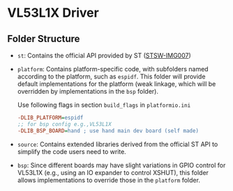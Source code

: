 # VL53L1X Driver

## Folder Structure

- `st`: Contains the official API provided by ST ([STSW-IMG007](https://www.st.com/en/embedded-software/stsw-img007.html))
- `platform`: Contains platform-specific code, with subfolders named according to the platform, such as `espidf`. This folder will provide default implementations for the platform (weak linkage, which will be overridden by implementations in the `bsp` folder). 

    Use following flags in section `build_flags` in `platformio.ini` 

    ```ini
    -DLIB_PLATFORM=espidf
    ;; for bsp config e.g.,VL53L1X
    -DLIB_BSP_BOARD=hand ; use hand main dev board (self made)
    ```

- `source`: Contains extended libraries derived from the official ST API to simplify the code users need to write.
- `bsp`: Since different boards may have slight variations in GPIO control for VL53L1X (e.g., using an IO expander to control XSHUT), this folder allows implementations to override those in the `platform` folder.
